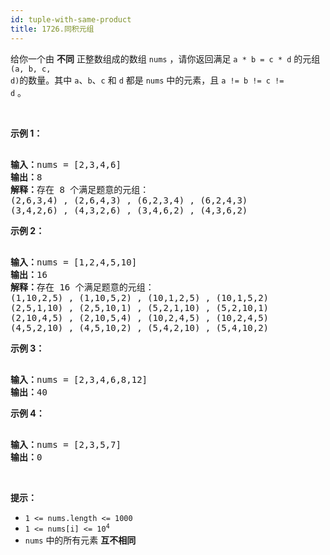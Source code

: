 ```yaml
---
id: tuple-with-same-product
title: 1726.同积元组
---
```

给你一个由 **不同** 正整数组成的数组 <code>nums</code> ，请你返回满足 <code>a * b = c * d</code> 的元组<code>(a, b, c, d)</code>的数量。其中 <code>a</code>、<code>b</code>、<code>c</code> 和 <code>d</code> 都是 <code>nums</code> 中的元素，且 <code>a != b != c != d</code> 。

 

**示例 1：**


<pre><br/><strong>输入：</strong>nums = [2,3,4,6]<br/><strong>输出：</strong>8<br/><strong>解释：</strong>存在 8 个满足题意的元组：<br/>(2,6,3,4) , (2,6,4,3) , (6,2,3,4) , (6,2,4,3)<br/>(3,4,2,6) , (4,3,2,6) , (3,4,6,2) , (4,3,6,2)<br/></pre>

**示例 2：**


<pre><br/><strong>输入：</strong>nums = [1,2,4,5,10]<br/><strong>输出：</strong>16<br/><strong>解释：</strong>存在 16 个满足题意的元组：<br/>(1,10,2,5) , (1,10,5,2) , (10,1,2,5) , (10,1,5,2)<br/>(2,5,1,10) , (2,5,10,1) , (5,2,1,10) , (5,2,10,1)<br/>(2,10,4,5) , (2,10,5,4) , (10,2,4,5) , (10,2,4,5)<br/>(4,5,2,10) , (4,5,10,2) , (5,4,2,10) , (5,4,10,2)<br/></pre>

**示例 3：**


<pre><br/><strong>输入：</strong>nums = [2,3,4,6,8,12]<br/><strong>输出：</strong>40<br/></pre>

**示例 4：**


<pre><br/><strong>输入：</strong>nums = [2,3,5,7]<br/><strong>输出：</strong>0<br/></pre>

 

**提示：**


- <code>1 &lt;= nums.length &lt;= 1000</code>
- <code>1 &lt;= nums[i] &lt;= 10<sup>4</sup></code>
- <code>nums</code> 中的所有元素 **互不相同**
